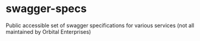 # swagger-specs
Public accessible set of swagger specifications for various services (not all maintained by Orbital Enterprises)
